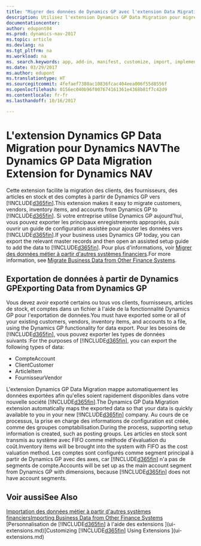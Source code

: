 ```yaml
---
title: "Migrer des données de Dynamics GP avec l'extension Data Migration"
description: Utilisez l'extension Dynamics GP Data Migration pour migrer des clients, des fournisseurs, des articles en stock, et des comptes de Dynamics GP vers Dynamics NAV.
documentationcenter: 
author: edupont04
ms.prod: dynamics-nav-2017
ms.topic: article
ms.devlang: na
ms.tgt_pltfrm: na
ms.workload: na
ms. search.keywords: app, add-in, manifest, customize, import, implement
ms.date: 03/29/2017
ms.author: edupont
ms.translationtype: HT
ms.sourcegitcommit: 4fefaef7380ac10836fcac404eea006f55d8556f
ms.openlocfilehash: 0156ec040b96f007674161361e4368b81f7c42d9
ms.contentlocale: fr-fr
ms.lasthandoff: 10/16/2017

---
```

# <a name="the-dynamics-gp-data-migration-extension-for-dynamics-nav"></a><span data-ttu-id="3f082-103">L'extension Dynamics GP Data Migration pour Dynamics NAV</span><span class="sxs-lookup"><span data-stu-id="3f082-103">The Dynamics GP Data Migration Extension for Dynamics NAV</span></span>
<span data-ttu-id="3f082-104">Cette extension facilite la migration des clients, des fournisseurs, des articles en stock et des comptes à partir de Dynamics GP vers [!INCLUDE[d365fin](includes/d365fin_md.md)].</span><span class="sxs-lookup"><span data-stu-id="3f082-104">This extension makes it easy to migrate customers, vendors, inventory items, and accounts from Dynamics GP to [!INCLUDE[d365fin](includes/d365fin_md.md)].</span></span> <span data-ttu-id="3f082-105">Si votre entreprise utilise Dynamics GP aujourd'hui, vous pouvez exporter les principaux enregistrements appropriés, puis ouvrir un guide de configuration assistée pour ajouter les données vers [!INCLUDE[d365fin](includes/d365fin_md.md)].</span><span class="sxs-lookup"><span data-stu-id="3f082-105">If your business uses Dynamics GP today, you can export the relevant master records and then open an assisted setup guide to add the data to [!INCLUDE[d365fin](includes/d365fin_md.md)].</span></span> <span data-ttu-id="3f082-106">Pour plus d'informations, voir [Migrer des données métier à partir d'autres systèmes financiers](upload-data.md).</span><span class="sxs-lookup"><span data-stu-id="3f082-106">For more information, see [Migrate Business Data from Other Finance Systems](upload-data.md).</span></span>

## <a name="exporting-data-from-dynamics-gp"></a><span data-ttu-id="3f082-107">Exportation de données à partir de Dynamics GP</span><span class="sxs-lookup"><span data-stu-id="3f082-107">Exporting Data from Dynamics GP</span></span>
<span data-ttu-id="3f082-108">Vous devez avoir exporté certains ou tous vos clients, fournisseurs, articles de stock, et comptes dans un fichier à l'aide de la fonctionnalité Dynamics GP pour l'exportation de données.</span><span class="sxs-lookup"><span data-stu-id="3f082-108">You must have exported some or all of your existing customers, vendors, inventory items, and accounts to a file, using the Dynamics GP functionality for data export.</span></span> <span data-ttu-id="3f082-109">Pour les besoins de [!INCLUDE[d365fin](includes/d365fin_md.md)], vous pouvez exporter les types de données suivants :</span><span class="sxs-lookup"><span data-stu-id="3f082-109">For the purposes of [!INCLUDE[d365fin](includes/d365fin_md.md)], you can export the following types of data:</span></span>

* <span data-ttu-id="3f082-110">Compte</span><span class="sxs-lookup"><span data-stu-id="3f082-110">Account</span></span>  
* <span data-ttu-id="3f082-111">Client</span><span class="sxs-lookup"><span data-stu-id="3f082-111">Customer</span></span>  
* <span data-ttu-id="3f082-112">Article</span><span class="sxs-lookup"><span data-stu-id="3f082-112">Item</span></span>  
* <span data-ttu-id="3f082-113">Fournisseur</span><span class="sxs-lookup"><span data-stu-id="3f082-113">Vendor</span></span>  

<span data-ttu-id="3f082-114">L'extension Dynamics GP Data Migration mappe automatiquement les données exportées afin qu'elles soient rapidement disponibles dans votre nouvelle société [!INCLUDE[d365fin](includes/d365fin_md.md)].</span><span class="sxs-lookup"><span data-stu-id="3f082-114">The Dynamics GP Data Migration extension automatically maps the exported data so that your data is quickly available to you in your new [!INCLUDE[d365fin](includes/d365fin_md.md)] company.</span></span> <span data-ttu-id="3f082-115">Au cours de ce processus, la prise en charge des informations de configuration est créée, comme des groupes comptabilisation.</span><span class="sxs-lookup"><span data-stu-id="3f082-115">During the process, supporting setup information is created, such as posting groups.</span></span> <span data-ttu-id="3f082-116">Les articles en stock sont transmis au système avec FIFO comme méthode d'évaluation du coût.</span><span class="sxs-lookup"><span data-stu-id="3f082-116">Inventory items will be brought into the system with FIFO as the cost valuation method.</span></span> <span data-ttu-id="3f082-117">Les comptes sont configurés comme segment principal à partir de Dynamics GP avec des axes, car [!INCLUDE[d365fin](includes/d365fin_long_md.md)] n'a pas de segments de compte.</span><span class="sxs-lookup"><span data-stu-id="3f082-117">Accounts will be set up as the main account segment from Dynamics GP with dimensions, because [!INCLUDE[d365fin](includes/d365fin_long_md.md)] does not have account segments.</span></span>

## <a name="see-also"></a><span data-ttu-id="3f082-118">Voir aussi</span><span class="sxs-lookup"><span data-stu-id="3f082-118">See Also</span></span>
[<span data-ttu-id="3f082-119">Importation des données métier à partir d'autres systèmes financiers</span><span class="sxs-lookup"><span data-stu-id="3f082-119">Importing Business Data from Other Finance Systems</span></span>](upload-data.md)  
<span data-ttu-id="3f082-120">[Personnalisation de [!INCLUDE[d365fin](includes/d365fin_md.md)] à l'aide des extensions ](ui-extensions.md)</span><span class="sxs-lookup"><span data-stu-id="3f082-120">[Customizing [!INCLUDE[d365fin](includes/d365fin_md.md)] Using Extensions ](ui-extensions.md)</span></span>  

